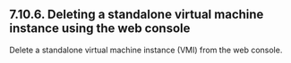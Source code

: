 ## 7.10.6. Deleting a standalone virtual machine instance using the web console

Delete a standalone virtual machine instance (VMI) from the web console.

